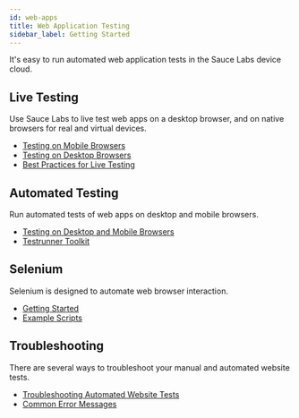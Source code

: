 ```yaml
---
id: web-apps
title: Web Application Testing
sidebar_label: Getting Started
---
```

It's easy to run automated web application tests in the Sauce Labs device cloud.

<div class="box-wrapper" markdown="1">
<div class="box box1 card">
  <div class="container">
  <h2>Live Testing</h2>
  <p>Use Sauce Labs to live test web apps on a desktop browser, and on native browsers for real and virtual devices.
</p>
  <ul>
      <li><a href="https://wiki.saucelabs.com/display/DOCS/Live+Web+App+Testing+on+Mobile+Browsers+with+Virtual+and+Real+Devices">Testing on Mobile Browsers</a></li>
      <li><a href="https://wiki.saucelabs.com/display/DOCS/Live+Web+App+Testing+on+Desktop+Browsers">Testing on Desktop Browsers</a></li>
      <li><a href="https://wiki.saucelabs.com/display/DOCS/Best+Practices+for+Live+Testing">Best Practices for Live Testing</a></li>
  </ul>
  </div>
</div>
  <div class="box box2 card">
  <div class="container">
  <h2>Automated Testing</h2>
  <p>Run automated tests of web apps on desktop and mobile browsers.</p>
  <ul>
      <li><a href="https://wiki.saucelabs.com/display/DOCS/Automated+Web+App+Testing+on+Desktop+and+Mobile+Browsers">Testing on Desktop and Mobile Browsers</a></li>
      <li><a href="/docs/testrunner-toolkit">Testrunner Toolkit</a></li>
  </ul>
  </div>
  </div>
  <div class="box box3 card">
  <div class="container">
  <h2>Selenium</h2>
  <p>Selenium is designed to automate web browser interaction.</p>
  <ul>
      <li><a href="https://wiki.saucelabs.com/display/DOCS/Getting+Started+with+Selenium+for+Automated+Website+Testing">Getting Started</a></li>
      <li><a href="https://wiki.saucelabs.com/display/DOCS/Example+Selenium+Scripts+for+Automated+Web+App+Tests">Example Scripts</a></li>
  </ul>
  </div>
  </div>
  <div class="box box4 card">
  <div class="container">
  <h2>Troubleshooting</h2>
  <p>There are several ways to troubleshoot your manual and automated website tests.</p>
  <ul>
      <li><a href="https://wiki.saucelabs.com/display/DOCS/Troubleshooting+Automated+Website+Tests">Troubleshooting Automated Website Tests</a></li>
      <li><a href="https://wiki.saucelabs.com/display/DOCS/Common+Error+Messages">Common Error Messages</a></li>
  </ul>
  </div>
  </div>
</div>
